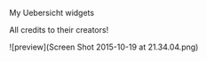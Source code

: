My Uebersicht widgets

All credits to their creators!


![preview](Screen Shot 2015-10-19 at 21.34.04.png)

